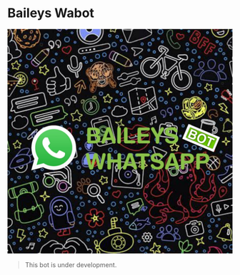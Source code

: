 # Baileys Wabot

<p style="text-align:center">
  <img src="./.github/rm/20210821_110622.jpg">
</p>

> This bot is under development.
